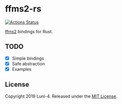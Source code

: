 # ffms2-rs

[![Actions Status](https://github.com/Luni-4/ffms2-rs/workflows/ffms2/badge.svg)](https://github.com/Luni-4/ffms2-rs/actions)

[ffms2](https://github.com/FFMS/ffms2) bindings for Rust.

## TODO
- [x] Simple bindings
- [x] Safe abstraction
- [x] Examples

## License

Copyright 2019 Luni-4. Released under the [MIT License](LICENSE).
